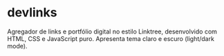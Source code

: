 # devlinks
Agregador de links e portfólio digital no estilo Linktree, desenvolvido com HTML, CSS e JavaScript puro. Apresenta tema claro e escuro (light/dark mode).
